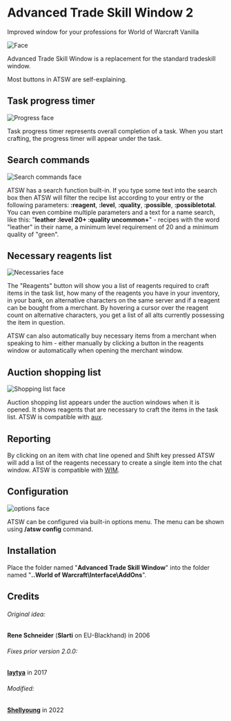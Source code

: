# Advanced Trade Skill Window 2
Improved window for your professions for World of Warcraft Vanilla

![Face](https://user-images.githubusercontent.com/40469927/189532764-5301b7d0-448b-4f64-9e36-8d4f0850558c.png)


  Advanced Trade Skill Window is a replacement for the standard tradeskill window.
  
  Most buttons in ATSW are self-explaining.
  
  ## Task progress timer
  
  ![Progress face](https://user-images.githubusercontent.com/40469927/189532773-1d745b82-9a98-4db6-919d-4ba86f0b4ab2.png)
  
  
  Task progress timer represents overall completion of a task. When you start crafting, the progress timer will appear under the task.


  ## Search commands
  
  ![Search commands face](https://user-images.githubusercontent.com/40469927/189532786-b064c4fe-b156-42df-b45f-09bed5b6e3d3.png)
  
  ATSW has a search function built-in. If you type some text into the search box then ATSW will filter the recipe list according to your entry or the following parameters: **:reagent**, **:level**, **:quality**, **:possible**, **:possibletotal**. You can even combine multiple parameters and a text for a name search, like this:
"**leather :level 20+ :quality uncommon+**" - recipes with the word "leather" in their name, a minimum level requirement of 20 and a minimum quality of "green".
  
  
  ## Necessary reagents list
  
  ![Necessaries face](https://user-images.githubusercontent.com/40469927/189532793-dc72aceb-4eac-4e72-9b86-9cdec2fc4e3e.png)
  
  The "Reagents" button will show you a list of reagents required to craft items in the task list, how many of the reagents you have in your inventory, in your bank, on alternative characters on the same server and if a reagent can be bought from a merchant. By hovering a cursor over the reagent count on alternative characters, you get a list of all alts currently possessing the item in question.

  ATSW can also automatically buy necessary items from a merchant when speaking to him - either manually by clicking a button in the reagents window or automatically when opening the merchant window.
  
  ## Auction shopping list
  
  ![Shopping list face](https://user-images.githubusercontent.com/40469927/189533362-11b26c25-e929-4da5-a89a-39200e7d4507.png)
  
  Auction shopping list appears under the auction windows when it is opened. It shows reagents that are necessary to craft the items in the task list. ATSW is compatible with [aux](https://github.com/shirsig/aux-addon-vanilla).
  
  
  ## Reporting

  By clicking on an item with chat line opened and Shift key pressed ATSW will add a list of the reagents necessary to create a single item into the chat window. ATSW is compatible with [WIM](https://github.com/shirsig/WIM).
  
  ## Configuration
  
  ![options face](https://user-images.githubusercontent.com/40469927/189533127-e298a512-2d4f-4edf-ac79-599cbf9875cb.png)

  ATSW can be configured via built-in options menu. The menu can be shown using **/atsw config** command.


  ## Installation

  Place the folder named 	"**Advanced Trade Skill Window**" into the folder named 	"**..World of Warcraft\Interface\AddOns**".
  
  ## Credits
  
  ###### Original idea:
  **Rene Schneider** (**Slarti** on EU-Blackhand) in 2006 
  
  ###### Fixes prior version 2.0.0:
  [**laytya**](https://github.com/laytya) in 2017
  
  ###### Modified:
  [**Shellyoung**](https://github.com/Shellyoung) in 2022
